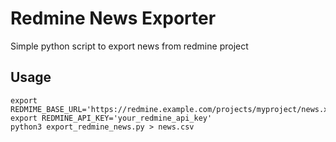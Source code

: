 Redmine News Exporter
=====================

Simple python script to export news from redmine project

Usage
-----

```commandline
export REDMIME_BASE_URL='https://redmine.example.com/projects/myproject/news.xml'
export REDMINE_API_KEY='your_redmine_api_key'
python3 export_redmine_news.py > news.csv
```
